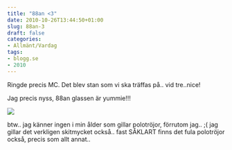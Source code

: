 ```yaml
---
title: "88an <3"
date: 2010-10-26T13:44:50+01:00
slug: 88an-3
draft: false
categories:
- Allmänt/Vardag
tags:
- blogg.se
- 2010
---
```

Ringde precis MC. Det blev stan som vi ska träffas på.. vid tre..nice!  
  
Jag precis nyss, 88an glassen är yummie!!!  
  
  
![](/assets/images/blogg.se/dsc09547_114015888.jpg)  
  
  
  
btw.. jag känner ingen i min ålder som gillar polotröjor, förrutom jag.. ;( jag gillar det verkligen skitmycket också.. fast SÅKLART finns det fula polotröjor också, precis som allt annat..